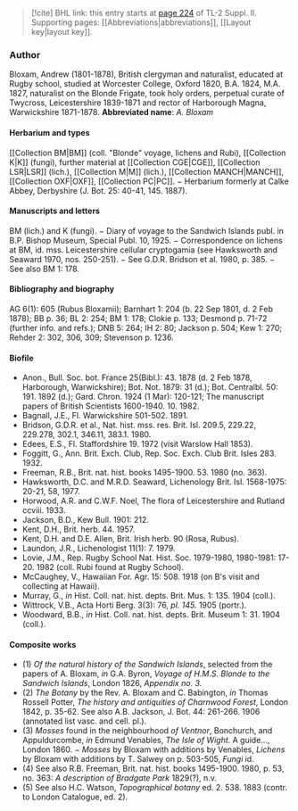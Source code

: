 > [!cite] BHL link: this entry starts at [page 224](https://www.biodiversitylibrary.org/page/33265421) of TL-2 Suppl. II.
> Supporting pages: [[Abbreviations|abbreviations]], [[Layout key|layout key]].

### Author

Bloxam, Andrew (1801-1878), British clergyman and naturalist, educated at Rugby school, studied at Worcester College, Oxford 1820, B.A. 1824, M.A. 1827, naturalist on the Blonde Frigate, took holy orders, perpetual curate of Twycross, Leicestershire 1839-1871 and rector of Harborough Magna, Warwickshire 1871-1878. 
**Abbreviated name**: *A. Bloxam*

#### Herbarium and types

[[Collection BM|BM]] (coll. "Blonde" voyage, lichens and Rubi), [[Collection K|K]] (fungi), further material at [[Collection CGE|CGE]], [[Collection LSR|LSR]] (lich.), [[Collection M|M]] (lich.), [[Collection MANCH|MANCH]], [[Collection OXF|OXF]], [[Collection PC|PC]]. − Herbarium formerly at Calke Abbey, Derbyshire (J. Bot. 25: 40-41, 145. 1887).

#### Manuscripts and letters

BM (lich.) and K (fungi). − Diary of voyage to the Sandwich Islands publ. in B.P. Bishop Museum, Special Publ. 10, 1925. − Correspondence on lichens at BM, id. mss. Leicestershire cellular cryptogamia (see Hawksworth and Seaward 1970, nos. 250-251). − See G.D.R. Bridson et al. 1980, p. 385. − See also BM 1: 178.

#### Bibliography and biography

AG 6(1): 605 (Rubus Bloxamii); Barnhart 1: 204 (b. 22 Sep 1801, d. 2 Feb 1878); BB p. 36; BL 2: 254; BM 1: 178; Clokie p. 133; Desmond p. 71-72 (further info. and refs.); DNB 5: 264; IH 2: 80; Jackson p. 504; Kew 1: 270; Rehder 2: 302, 306, 309; Stevenson p. 1236.

#### Biofile

- Anon., Bull. Soc. bot. France 25(Bibl.): 43. 1878 (d. 2 Feb 1878, Harborough, Warwickshire); Bot. Not. 1879: 31 (d.); Bot. Centralbl. 50: 191. 1892 (d.); Gard. Chron. 1924 (1 Mar): 120-121; The manuscript papers of British Scientists 1600-1940. 10. 1982.
- Bagnall, J.E., Fl. Warwickshire 501-502. 1891.
- Bridson, G.D.R. et al., Nat. hist. mss. res. Brit. Isl. 209.5, 229.22, 229.278, 302.1, 346.11, 383.1. 1980.
- Edees, E.S., Fl. Staffordshire 19. 1972 (visit Warslow Hall 1853).
- Foggitt, G., Ann. Brit. Exch. Club, Rep. Soc. Exch. Club Brit. Isles 283. 1932.
- Freeman, R.B., Brit. nat. hist. books 1495-1900. 53. 1980 (no. 363).
- Hawksworth, D.C. and M.R.D. Seaward, Lichenology Brit. Isl. 1568-1975: 20-21, 58, 1977.
- Horwood, A.R. and C.W.F. Noel, The flora of Leicestershire and Rutland ccviii. 1933.
- Jackson, B.D., Kew Bull. 1901: 212.
- Kent, D.H., Brit. herb. 44. 1957.
- Kent, D.H. and D.E. Allen, Brit. Irish herb. 90 (Rosa, Rubus).
- Laundon, J.R., Lichenologist 11(1): 7. 1979.
- Lovie, J.M., Rep. Rugby School Nat. Hist. Soc. 1979-1980, 1980-1981: 17-20. 1982 (coll. Rubi found at Rugby School).
- McCaughey, V., Hawaiian For. Agr. 15: 508. 1918 (on B's visit and collecting at Hawaii).
- Murray, G., *in* Hist. Coll. nat. hist. depts. Brit. Mus. 1: 135. 1904 (coll.).
- Wittrock, V.B., Acta Horti Berg. 3(3): 76, *pl. 145.* 1905 (portr.).
- Woodward, B.B., *in* Hist. Coll. nat. hist. depts. Brit. Museum 1: 31. 1904 (coll.).

#### Composite works

- (1) *Of the natural history of the Sandwich Islands*, selected from the papers of A. Bloxam, *in* G.A. Byron, *Voyage of H.M.S. Blonde to the Sandwich Islands*, London 1826, *Appendix no. 3.*
- (2) *The Botany* by the Rev. A. Bloxam and C. Babington, *in* Thomas Rossell Potter, *The history and antiquities of Charnwood Forest*, London 1842, p. 35-62. See also A.B. Jackson, J. Bot. 44: 261-266. 1906 (annotated list vasc. and cell. pl.).
- (3) *Mosses* found in the neighbourhood *of Ventnor*, Bonchurch, and Appuldurcombe, *in* Edmund Venables, *The Isle of Wight*. A guide..., London 1860. − *Mosses* by Bloxam with additions by Venables, *Lichens* by Bloxam with additions by T. Salwey on p. 503-505, *Fungi* id.
- (4) See also R.B. Freeman, Brit. nat. hist. books 1495-1900. 1980, p. 53, no. 363: *A description of Bradgate Park* 1829(?), n.v.
- (5) See also H.C. Watson, *Topographical botany* ed. 2. 538. 1883 (contr. to London Catalogue, ed. 2).

